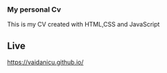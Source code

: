 ### My personal Cv

This is my CV created with HTML,CSS and JavaScript

## Live

https://vaidanicu.github.io/
